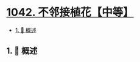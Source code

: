 # [1042. 不邻接植花【中等】](https://github.com/tnotesjs/TNotes.leetcode/tree/main/notes/1042.%20%E4%B8%8D%E9%82%BB%E6%8E%A5%E6%A4%8D%E8%8A%B1%E3%80%90%E4%B8%AD%E7%AD%89%E3%80%91)

<!-- region:toc -->

- [1. 📝 概述](#1--概述)

<!-- endregion:toc -->

## 1. 📝 概述
